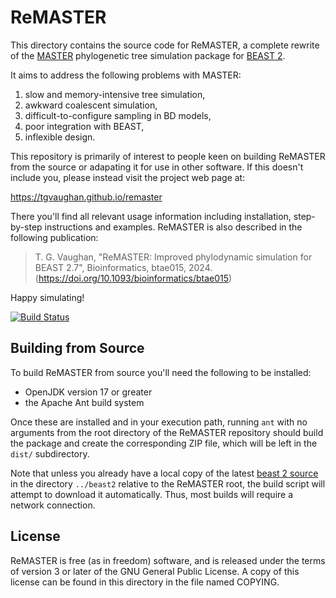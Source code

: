ReMASTER
========

This directory contains the source code for ReMASTER, a complete rewrite of the
[MASTER](https://tgvaughan.github.io/MASTER) phylogenetic tree simulation package
for [BEAST 2](https://beast2.org).

It aims to address the following problems with MASTER:
1. slow and memory-intensive tree simulation,
2. awkward coalescent simulation,
3. difficult-to-configure sampling in BD models,
4. poor integration with BEAST,
5. inflexible design.

This repository is primarily of interest to people keen on building
ReMASTER from the source or adapating it for use in other software. If
this doesn't include you, please instead visit the project web page
at:

https://tgvaughan.github.io/remaster

There you'll find all relevant usage information including
installation, step-by-step instructions and examples.  ReMASTER is
also described in the following publication:

> T. G. Vaughan, "ReMASTER: Improved phylodynamic simulation for BEAST 2.7",
> Bioinformatics, btae015, 2024. (https://doi.org/10.1093/bioinformatics/btae015)

Happy simulating!

[![Build Status](https://github.com/tgvaughan/remaster/workflows/Unit%2Fintegration%20tests/badge.svg)](https://github.com/tgvaughan/remaster/actions?query=workflow%3A%22Unit%2Fintegration+tests%22)

Building from Source
--------------------

To build ReMASTER from source you'll need the following to be installed:
- OpenJDK version 17 or greater
- the Apache Ant build system

Once these are installed and in your execution path, running `ant` with
no arguments from the root directory of the ReMASTER repository should
build the package and create the corresponding ZIP file, which will be
left in the `dist/` subdirectory.

Note that unless you already have a local copy of the latest [beast 2
source](https://github.com/CompEvol/beast2) in the directory
`../beast2` relative to the ReMASTER root, the build script will
attempt to download it automatically.  Thus, most builds will require
a network connection.

License
-------

ReMASTER is free (as in freedom) software, and is released under the
terms of version 3 or later of the GNU General Public License. A copy
of this license can be found in this directory in the file named COPYING.

